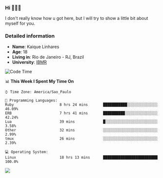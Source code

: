 ### Hi 🙋🏽‍♂️

I don't really know how u got here, but I will try to show a little bit about myself for you.

### Detailed information

* **Name**: Kaique Linhares
* **Age**: 18
* **Living in**: Rio  de Janeiro - RJ, Brazil
* **University**: [IBMR](https://www.ibmr.br/)

<!--START_SECTION:waka-->
![Code Time](http://img.shields.io/badge/Code%20Time-211%20hrs%2010%20mins-blue)

📊 **This Week I Spent My Time On** 

```text
⌚︎ Time Zone: America/Sao_Paulo

💬 Programming Languages: 
Ruby                     8 hrs 24 mins       ███████████░░░░░░░░░░░░░░   46.09% 
ERB                      7 hrs 41 mins       ██████████░░░░░░░░░░░░░░░   42.24% 
Lua                      39 mins             █░░░░░░░░░░░░░░░░░░░░░░░░   3.58% 
Other                    32 mins             ░░░░░░░░░░░░░░░░░░░░░░░░░   2.99% 
tmux                     26 mins             ░░░░░░░░░░░░░░░░░░░░░░░░░   2.39%

💻 Operating System: 
Linux                    18 hrs 13 mins      █████████████████████████   100.0%

```


<!--END_SECTION:waka-->

<a href="https://www.linkedin.com/in/kaique-linhares-25a840208/"  target="_blank"><img src="https://img.shields.io/badge/-LinkedIn-%230077B5?style=for-the-badge&logo=linkedin&logoColor=white" target="_blank"></a>
